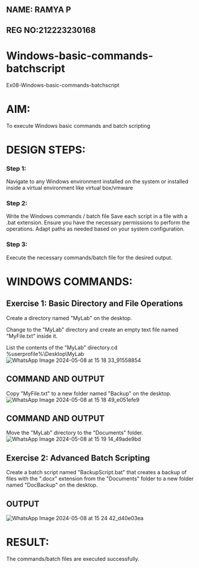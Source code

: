 ## NAME: RAMYA P
## REG NO:212223230168

# Windows-basic-commands-batchscript
Ex08-Windows-basic-commands-batchscript

# AIM:
To execute Windows basic commands and batch scripting

# DESIGN STEPS:

### Step 1:

Navigate to any Windows environment installed on the system or installed inside a virtual environment like virtual box/vmware 

### Step 2:

Write the Windows commands / batch file
Save each script in a file with a .bat extension.
Ensure you have the necessary permissions to perform the operations.
Adapt paths as needed based on your system configuration.
### Step 3:

Execute the necessary commands/batch file for the desired output. 




# WINDOWS COMMANDS:
## Exercise 1: Basic Directory and File Operations
Create a directory named "MyLab" on the desktop.

Change to the "MyLab" directory and create an empty text file named "MyFile.txt" inside it.

List the contents of the "MyLab" directory.cd %userprofile%\Desktop\MyLab
![WhatsApp Image 2024-05-08 at 15 18 33_91558854](https://github.com/23006111/Windows-basic-commands-batchscript/assets/145981696/d56ba231-feac-44d6-b5c3-5796e35c65c7)


## COMMAND AND OUTPUT

Copy "MyFile.txt" to a new folder named "Backup" on the desktop.
![WhatsApp Image 2024-05-08 at 15 18 49_e051efe9](https://github.com/23006111/Windows-basic-commands-batchscript/assets/145981696/363ac174-0495-4ada-9cdf-ec947c2d3135)

## COMMAND AND OUTPUT

Move the "MyLab" directory to the "Documents" folder. 
![WhatsApp Image 2024-05-08 at 15 19 14_49ade9bd](https://github.com/23006111/Windows-basic-commands-batchscript/assets/145981696/fb9c929a-e158-4a48-805c-795f79d4071f)


## Exercise 2: Advanced Batch Scripting
Create a batch script named "BackupScript.bat" that creates a backup of files with the ".docx" extension from the "Documents" folder to a new folder named "DocBackup" on the desktop.

## OUTPUT
![WhatsApp Image 2024-05-08 at 15 24 42_d40e03ea](https://github.com/23006111/Windows-basic-commands-batchscript/assets/145981696/e7e757a0-3e43-46b3-b908-1686c5569c57)


# RESULT:
The commands/batch files are executed successfully.

